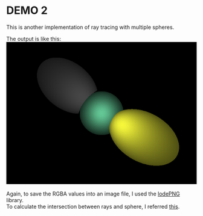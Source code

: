 # DEMO 2                                      
This is  another implementation of ray tracing with multiple spheres.                      

The output is like this:                                         
![output](test.png)                                              



Again, to save the RGBA values into an image file, I used the [lodePNG](http://lodev.org/lodepng) library.                     
To calculate the intersection between rays and sphere, I referred [this](https://www.siggraph.org/education/materials/HyperGraph/raytrace/rtinter1.htm).


